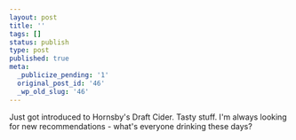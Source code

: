 ```yaml
---
layout: post
title: ''
tags: []
status: publish
type: post
published: true
meta:
  _publicize_pending: '1'
  original_post_id: '46'
  _wp_old_slug: '46'
---
```

Just got introduced to Hornsby's Draft Cider.  Tasty stuff.  I'm always looking for new recommendations - what's everyone drinking these days?
